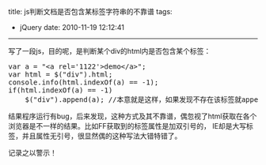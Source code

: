 title: js判断文档是否包含某标签字符串的不靠谱
tags:
  - jQuery
date: 2010-11-19 12:12:41
---

写了一段js，目的呢，是判断某个div的html内是否包含某个标签：

<pre class="brush:js">
var a = "&lt;a rel='1122'&gt;demo&lt;/a&gt;";
var html = $("div").html;
console.info(html.indexOf(a) == -1);
if(html.indexOf(a) == -1)
    $("div").append(a); //本意就是这样，如果发现不存在该标签就append到这个div
</pre>

结果程序运行有bug，后来发现，这种方式及其不靠谱，偶忽视了html获取在各个浏览器是不一样的结果。比如FF获取到的标签属性是加双引号的， IE却是大写标签，并且属性无引号，很显然偶的这种写法大错特错了。

记录之以警示！